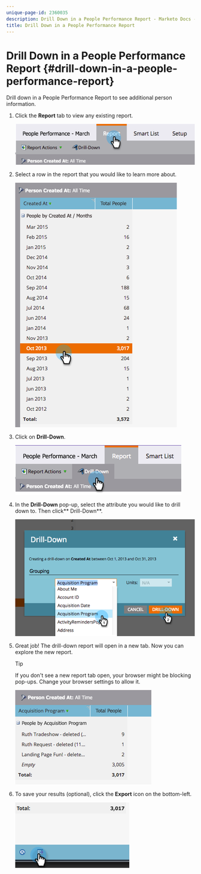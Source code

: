 ```yaml
---
unique-page-id: 2360035
description: Drill Down in a People Performance Report - Marketo Docs - Product Documentation
title: Drill Down in a People Performance Report
---
```


# Drill Down in a People Performance Report {#drill-down-in-a-people-performance-report}

Drill down in a People Performance Report to see additional person information.

1. Click the **Report** tab to view any existing report.

   ![](assets/one.png)

1. Select a row in the report that you would like to learn more about.

   ![](assets/two.png)

1. Click on **Drill-Down**.

   ![](assets/three.png)

1. In the **Drill-Down** pop-up, select the attribute you would like to drill down to. Then click** Drill-Down**.

   ![](assets/four.png)

1. Great job! The drill-down report will open in a new tab. Now you can explore the new report.

   >[!TIP]
   >
   >If you don't see a new report tab open, your browser might be blocking pop-ups. Change your browser settings to allow it.

   ![](assets/five.png)

1. To save your results (optional), click the **Export** icon on the bottom-left.

   ![](assets/six.png)

